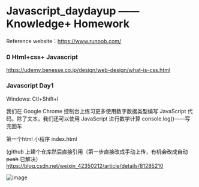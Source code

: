 # Javascript_daydayup —— Knowledge+ Homework 

Reference website：https://www.runoob.com/

### 0 Html+css+ Javascript

https://udemy.benesse.co.jp/design/web-design/what-is-css.html


### Javascript Day1
Windows:
Ctl+Shift+I


我们在 Google Chrome 控制台上练习更多使用数字数据类型编写 JavaScript 代码。除了文本，我们还可以使用 JavaScript 进行数学计算
console.log()——写完回车

第一个html 小程序
index.html

(github 上建个仓库然后直接引用（第一步直接改成手动上传，~~有机会改成自动push~~  已解决）
https://blog.csdn.net/weixin_42350212/article/details/81285210


![image](https://github.com/XianChen1996/Github_pictures/blob/main/js1.png)
